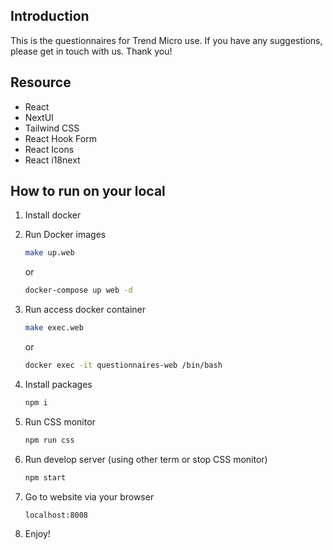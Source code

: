 ## Introduction

This is the questionnaires for Trend Micro use.
If you have any suggestions, please get in touch with us. Thank you!

## Resource

- React
- NextUI
- Tailwind CSS
- React Hook Form
- React Icons
- React i18next

## How to run on your local

1. Install docker

2. Run Docker images

   ```bash
   make up.web
   ```

   or

   ```bash
   docker-compose up web -d
   ```

3. Run access docker container

   ```bash
   make exec.web
   ```

   or

   ```bash
   docker exec -it questionnaires-web /bin/bash
   ```

4. Install packages

   ```bash
   npm i
   ```

5. Run CSS monitor

   ```bash
   npm run css
   ```

6. Run develop server (using other term or stop CSS monitor)

   ```bash
   npm start
   ```

7. Go to website via your browser

   ```
   localhost:8008
   ```

8. Enjoy!
